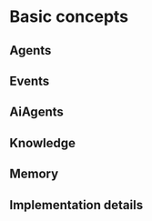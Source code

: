 # Basic concepts

## Agents

## Events

## AiAgents

## Knowledge

## Memory

## Implementation details